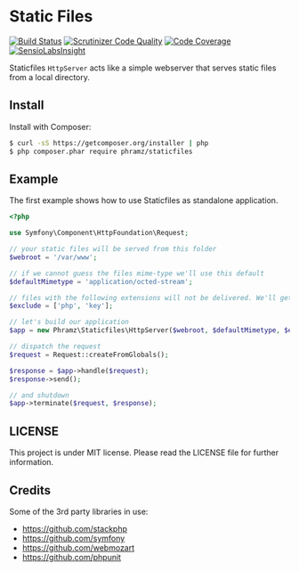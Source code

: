 # Static Files 

[![Build Status](https://travis-ci.org/phramz/staticfiles.svg)](https://travis-ci.org/phramz/staticfiles) [![Scrutinizer Code Quality](https://scrutinizer-ci.com/g/phramz/staticfiles/badges/quality-score.png?b=master)](https://scrutinizer-ci.com/g/phramz/staticfiles/?branch=master) [![Code Coverage](https://scrutinizer-ci.com/g/phramz/staticfiles/badges/coverage.png?b=master)](https://scrutinizer-ci.com/g/phramz/staticfiles/?branch=master) [![SensioLabsInsight](https://insight.sensiolabs.com/projects/deacb52b-9487-4fd7-9924-9c23e2825ba6/mini.png)](https://insight.sensiolabs.com/projects/deacb52b-9487-4fd7-9924-9c23e2825ba6)

Staticfiles `HttpServer` acts like a simple webserver that serves static files from a local directory.


## Install

Install with Composer:

```bash
$ curl -sS https://getcomposer.org/installer | php
$ php composer.phar require phramz/staticfiles
```

## Example

The first example shows how to use Staticfiles as standalone application.

```php
<?php

use Symfony\Component\HttpFoundation\Request;

// your static files will be served from this folder
$webroot = '/var/www';

// if we cannot guess the files mime-type we'll use this default
$defaultMimetype = 'application/octed-stream';

// files with the following extensions will not be delivered. We'll get a 404 instead.
$exclude = ['php', 'key'];

// let's build our application
$app = new Phramz\Staticfiles\HttpServer($webroot, $defaultMimetype, $exclude);

// dispatch the request
$request = Request::createFromGlobals();

$response = $app->handle($request);
$response->send();

// and shutdown
$app->terminate($request, $response);
```

## LICENSE

This project is under MIT license. Please read the LICENSE file for further information.

## Credits

Some of the 3rd party libraries in use:

* https://github.com/stackphp
* https://github.com/symfony
* https://github.com/webmozart
* https://github.com/phpunit
